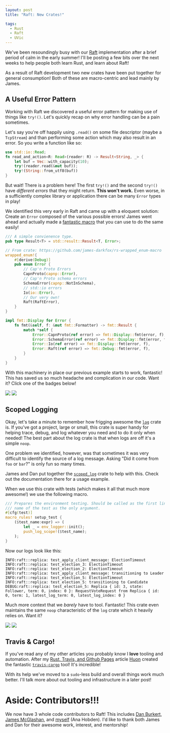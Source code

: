 ```yaml
---
layout: post
title: "Raft: New Crates!"

tags:
  - Rust
  - Raft
  - UVic
---
```


We've been resoundingly busy with our [Raft](http://raftconsensus.github.io/) implementation after a brief period of calm in the early summer! I'll be posting a few bits over the next weeks to help people both learn Rust, and learn about Raft!

As a result of Raft development two new crates have been put together for general consumption! Both of these are macro-centric and lead mainly by James.

## A Useful Error Pattern

Working with Raft we discovered a useful error pattern for making use of things like `try!()`. Let's quickly recap on why error handling can be a pain sometimes.

Let's say you're off happily using `.read()` on some file descriptor (maybe a `TcpStream`) and than performing some action which may also result in an error. So you write a function like so:

```rust
use std::io::Read;
fn read_and_action<R: Read>(reader: R) -> Result<String, _> {
	let buf = Vec::with_capacity(10);
    try!(reader.read(&mut buf));
    try!(String::from_utf8(buf))
}
```

But wait! There is a problem here! The first `try!()` and the second `try!()` have *different errors* that they might return. **This won't work.** Even worse, in a sufficiently complex library or application there can be many `Error` types in play!

We identified this very early in Raft and came up with a eloquent solution: Create an `Error` composed of the various possible errors! James went ahead and actually made a [fantastic macro](https://github.com/james-darkfox/rs-wrapped_enum-macro) that you can use to do the same easily!

```rust
/// A simple convienence type.
pub type Result<T> = std::result::Result<T, Error>;

// From crate: https://github.com/james-darkfox/rs-wrapped_enum-macro
wrapped_enum!{
    #[derive(Debug)]
    pub enum Error {
    	// Cap'n Proto Errors
        CapnProto(capnp::Error),
        // Cap'n Proto schema errors
        SchemaError(capnp::NotInSchema),
        // std::io errors
        Io(io::Error),
        // Our very own!
        Raft(RaftError),
    }
}

impl fmt::Display for Error {
    fn fmt(&self, f: &mut fmt::Formatter) -> fmt::Result {
        match *self {
            Error::CapnProto(ref error) => fmt::Display::fmt(error, f),
            Error::SchemaError(ref error) => fmt::Display::fmt(error, f),
            Error::Io(ref error) => fmt::Display::fmt(error, f),
            Error::Raft(ref error) => fmt::Debug::fmt(error, f),
        }
    }
}
```

With this machinery in place our previous example starts to work, fantastic! This has saved us so much headache and complication in our code. Want it? Click one of the badges below!

[![](https://img.shields.io/crates/v/wrapped_enum.svg)](https://crates.io/crates/wrapped_enum)
[![](https://img.shields.io/crates/d/wrapped_enum.svg)](https://crates.io/crates/wrapped_enum)

## Scoped Logging

Okay, let's take a minute to remember how frigging awesome the [`log`](https://crates.io/crates/log) crate is. If you've got a project, large or small, this crate is super handy for helping trace, debug, and log whatever you need and to do it only when needed! The best part about the log crate is that when logs are off it's a simple `noop`.

One problem we identified, however, was that sometimes it was very difficult to identify the source of a log message. Asking "Did it come from `foo` or `bar`?" is only fun so many times.

James and Dan put together the [`scoped_log`](https://github.com/james-darkfox/rs-scoped_log) crate to help with this. Check out the documentation there for a usage example.

When we use this crate with tests (which makes it all that much more awesome!) we use the following macro.

```rust
/// Prepares the environment testing. Should be called as the first line of every test with the
/// name of the test as the only argument.
#[cfg(test)]
macro_rules! setup_test {
    ($test_name:expr) => (
        let _ = env_logger::init();
        push_log_scope!($test_name);
    );
}
```

Now our logs look like this:

```
INFO:raft::replica: test_apply_client_message: ElectionTimeout
INFO:raft::replica: test_election_3: ElectionTimeout
INFO:raft::replica: test_election_2: ElectionTimeout
INFO:raft::replica: test_apply_client_message: transitioning to Leader
INFO:raft::replica: test_election_5: ElectionTimeout
INFO:raft::replica: test_election_5: transitioning to Candidate
DEBUG:raft::replica: test_election_5: Replica { id: 3, state: Follower, term: 0, index: 0 }: RequestVoteRequest from Replica { id: 0, term: 1, latest_log_term: 0, latest_log_index: 0 }
```

Much more context that we *barely* have to tool. Fantastic! This crate even maintains the same `noop` characteristic of the `log` crate which it heavily relies on. Want it?

[![](https://img.shields.io/crates/v/scoped_log.svg)](https://crates.io/crates/scoped_log)
[![](https://img.shields.io/crates/d/scoped_log.svg)](https://crates.io/crates/scoped_log)

## Travis & Cargo!

If you've read any of my other articles you probably know I **love** tooling and automation. After my [Rust, Travis, and Github Pages](http://hoverbear.org/2015/03/07/rust-travis-github-pages/) article [Huon](https://github.com/huonw) created the fantastic [`travis-cargo`](https://github.com/huonw/travis-cargo) tool! It's incredible!

With its help we've moved to a `sudo`-less build and overall things work much better. I'll talk more about out tooling and infrastructure in a later post!

# Aside: Contributors!!!

We now have 3 whole code contributors to Raft! This includes [Dan Burkert](https://github.com/danburkert), [James McGlashan](https://github.com/james-darkfox), and [myself](https://github.com/hoverbear/) (Ana Hobden). I'd like to thank both James and Dan for their awesome work, interest, and mentorship!
